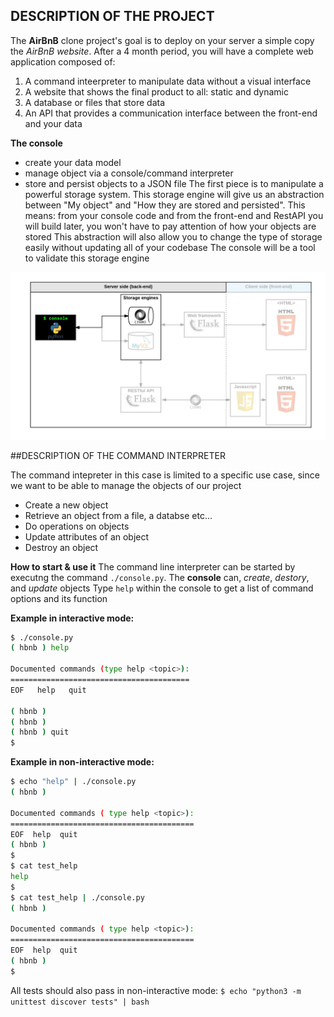 ## DESCRIPTION OF THE PROJECT

The **AirBnB** clone project's goal is to deploy on your server a simple copy the *AirBnB website*.
After a 4 month period, you will have a complete web application composed of:
1. A command inteerpreter to manipulate data without a visual interface
2. A website that shows the final product to all: static and dynamic
3. A database or files that store data
4. An API that provides a communication interface between the front-end and your data

**The console**
- create your data model
- manage object via a console/command interpreter
- store and persist objects to a JSON file
The first piece is to manipulate a powerful storage system. This storage engine will give us an abstraction between "My object" and "How they are stored and persisted".
This means: from your console code and from the front-end and RestAPI you will build later, you won't have to pay attention of how your objects are stored
This abstraction will also allow you to change the type of storage easily without updating all of your codebase
The console will be a tool to validate this storage engine

![server_side_architecture](Images/server_side_architecture.png)

##DESCRIPTION OF THE COMMAND INTERPRETER

The command intepreter in this case is limited to a specific use case, since we want to be able to manage the objects of our project
- Create a new object
- Retrieve an object from a file, a databse etc...
- Do operations on objects
- Update attributes of an object
- Destroy an object

**How to start & use it**
The command line interpreter can be started by executng the command `./console.py`. The **console** can, *create*, *destory*, and *update* objects
Type `help` within the console to get a list of command options and its function

**Example in interactive mode:**
```bash
$ ./console.py
( hbnb ) help

Documented commands (type help <topic>):
========================================
EOF   help   quit

( hbnb )
( hbnb )
( hbnb ) quit
$
```
**Example in non-interactive mode:**
```bash
$ echo "help" | ./console.py
( hbnb )

Documented commands ( type help <topic>):
=========================================
EOF  help  quit
( hbnb )
$
$ cat test_help
help
$
$ cat test_help | ./console.py
( hbnb )

Documented commands ( type help <topic>):
=========================================
EOF  help  quit
( hbnb )
$
```

All tests should also pass in non-interactive mode: `$ echo "python3 -m unittest discover tests" | bash`
